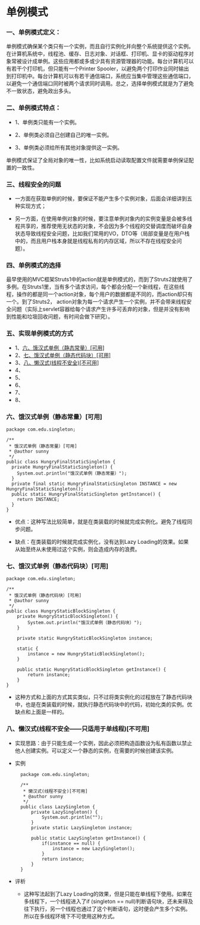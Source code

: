 # 单例模式

### 一、单例模式定义：

单例模式确保某个类只有一个实例，而且自行实例化并向整个系统提供这个实例。在计算机系统中，线程池、缓存、日志对象、对话框、打印机、显卡的驱动程序对象常被设计成单例。这些应用都或多或少具有资源管理器的功能。每台计算机可以有若干个打印机，但只能有一个Printer Spooler，以避免两个打印作业同时输出到打印机中。每台计算机可以有若干通信端口，系统应当集中管理这些通信端口，以避免一个通信端口同时被两个请求同时调用。总之，选择单例模式就是为了避免不一致状态，避免政出多头。

### 二、单例模式特点：

* 1、单例类只能有一个实例。

* 2、单例类必须自己创建自己的唯一实例。

* 3、单例类必须给所有其他对象提供这一实例。

单例模式保证了全局对象的唯一性，比如系统启动读取配置文件就需要单例保证配置的一致性。

### 三、线程安全的问题

* 一方面在获取单例的时候，要保证不能产生多个实例对象，后面会详细讲到五种实现方式；

* 另一方面，在使用单例对象的时候，要注意单例对象内的实例变量是会被多线程共享的，推荐使用无状态的对象，不会因为多个线程的交替调度而破坏自身状态导致线程安全问题，比如我们常用的VO，DTO等（局部变量是在用户栈中的，而且用户栈本身就是线程私有的内存区域，所以不存在线程安全问题）。

### 四、单例模式的选择

最早使用的MVC框架Struts1中的action就是单例模式的，而到了Struts2就使用了多例。在Struts1里，当有多个请求访问，每个都会分配一个新线程，在这些线程，操作的都是同一个action对象，每个用户的数据都是不同的，而action却只有一个。到了Struts2， action对象为每一个请求产生一个实例，并不会带来线程安全问题（实际上servlet容器给每个请求产生许多可丢弃的对象，但是并没有影响到性能和垃圾回收问题，有时间会做下研究）。

### 五、实现单例模式的方式

* 1、[六、饿汉式单例（静态常量）[可用]](#)
* 2、[七、饿汉式单例（静态代码块）[可用]](###七、饿汉式单例（静态代码块）[可用])
* 3、[八、懒汉式(线程不安全)[不可用]](#八、懒汉式(线程不安全)[不可用])
* 4、[]()
* 5、[]()
* 6、[]()
* 7、[]()
* 8、[]()


### 六、饿汉式单例（静态常量）[可用]

    package com.edu.singleton;

    /**
     * 饿汉式单例（静态常量）[可用]
     * @author sunny
     */
    public class HungryFinalStaticSingleton {
      private HungryFinalStaticSingleton() {
        System.out.println("饿汉式单例（静态常量）");
      }
      private final static HungryFinalStaticSingleton INSTANCE = new HungryFinalStaticSingleton();
      public static HungryFinalStaticSingleton getInstance() {
        return INSTANCE;
      }
    }

* 优点：这种写法比较简单，就是在类装载的时候就完成实例化。避免了线程同步问题。

* 缺点：在类装载的时候就完成实例化，没有达到Lazy Loading的效果。如果从始至终从未使用过这个实例，则会造成内存的浪费。

### 七、饿汉式单例（静态代码块）[可用]

	package com.edu.singleton;

	/**
	 * 饿汉式单例（静态代码块）[可用]
	 * @author sunny
	 */
	public class HungryStaticBlockSingleton {
		private HungryStaticBlockSingleton() {
			System.out.println("饿汉式单例（静态代码块）");
		}

		private static HungryStaticBlockSingleton instance;

		static {
			instance = new HungryStaticBlockSingleton();
		}

		public static HungryStaticBlockSingleton getInstance() {
			return instance;
		}
	}

* 这种方式和上面的方式其实类似，只不过将类实例化的过程放在了静态代码块中，也是在类装载的时候，就执行静态代码块中的代码，初始化类的实例。优缺点和上面是一样的。

### 八、懒汉式(线程不安全——只适用于单线程)[不可用]

* 实现思路：由于只能生成一个实例，因此必须把构造函数设为私有函数以禁止他人创建实例。可以定义一个静态的实例，在需要的时候创建该实例。

* 实例

		package com.edu.singleton;

		/**
		 * 懒汉式(线程不安全)[不可用]
		 * @author sunny
		 */
		public class LazySingleton {
			private LazySingleton() {
				System.out.println("");
			}
			private static LazySingleton instance;

			public static LazySingleton getInstance() {
				if(instance == null) {
					instance = new LazySingleton();
				}
				return instance;
			}
		}

	
* 评析

	* 这种写法起到了Lazy Loading的效果，但是只能在单线程下使用。如果在多线程下，一个线程进入了if (singleton == null)判断语句块，还未来得及往下执行，另一个线程也通过了这个判断语句，这时便会产生多个实例。所以在多线程环境下不可使用这种方式。

	 














































